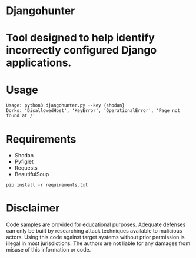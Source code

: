 # Djangohunter
# Tool designed to help identify incorrectly configured Django applications.

 # Usage
 ```
Usage: python3 djangohunter.py --key {shodan}
Dorks: 'DisallowedHost', 'KeyError', 'OperationalError', 'Page not found at /'
```
# Requirements
- Shodan  
- Pyfiglet  
- Requests  
- BeautifulSoup  

```pip install -r requirements.txt```   

# Disclaimer
Code samples are provided for educational purposes. Adequate defenses can only be built by researching attack techniques available to malicious actors. Using this code against target systems without prior permission is illegal in most jurisdictions. The authors are not liable for any damages from misuse of this information or code.
